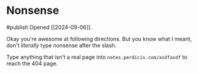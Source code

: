 # Nonsense
#publish 
Opened [[2024-09-06]].

Okay you're awesome at following directions. But you know what I meant, don't _literally_ type nonsense after the slash.

Type anything that isn't a real page into `notes.perdicis.com/asdfasdf`  to reach the 404 page.
